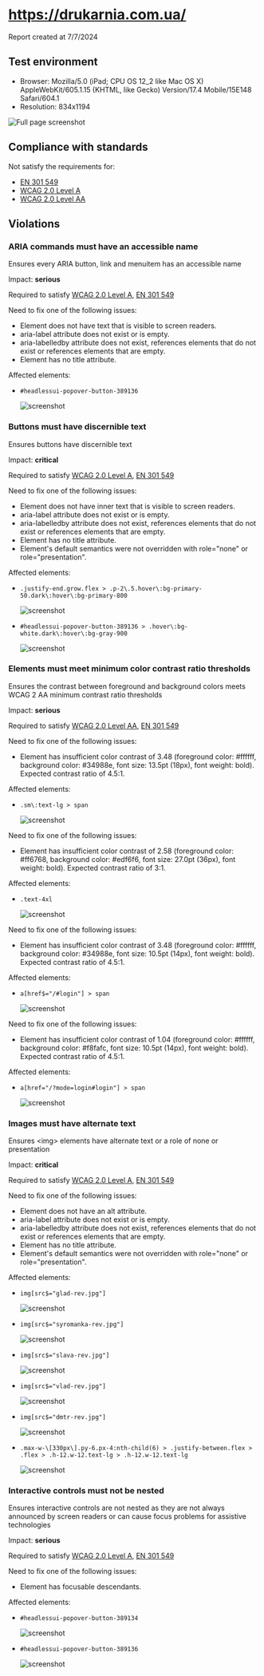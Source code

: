 # https://drukarnia.com.ua/

Report created at 7/7/2024

## Test environment

- Browser: Mozilla/5.0 (iPad; CPU OS 12_2 like Mac OS X) AppleWebKit/605.1.15 (KHTML, like Gecko) Version/17.4 Mobile/15E148 Safari/604.1
- Resolution: 834x1194

![Full page screenshot](screenshots/1-0.jpg)

## Compliance with standards

Not satisfy the requirements for:

- [EN 301 549](https://www.etsi.org/deliver/etsi_en/301500_301599/301549/03.02.01_60/en_301549v030201p.pdf)
- [WCAG 2.0 Level A](https://www.w3.org/TR/WCAG20/)
- [WCAG 2.0 Level AA](https://www.w3.org/TR/WCAG20/)

## Violations

### ARIA commands must have an accessible name

Ensures every ARIA button, link and menuitem has an accessible name

Impact: **serious**

Required to satisfy [WCAG 2.0 Level A](https://www.w3.org/TR/WCAG20/), [EN 301 549](https://www.etsi.org/deliver/etsi_en/301500_301599/301549/03.02.01_60/en_301549v030201p.pdf)

Need to fix one of the following issues:

- Element does not have text that is visible to screen readers.
- aria-label attribute does not exist or is empty.
- aria-labelledby attribute does not exist, references elements that do not exist or references elements that are empty.
- Element has no title attribute.

Affected elements:

- `#headlessui-popover-button-389136`

	![screenshot](screenshots/2-0.jpg)

### Buttons must have discernible text

Ensures buttons have discernible text

Impact: **critical**

Required to satisfy [WCAG 2.0 Level A](https://www.w3.org/TR/WCAG20/), [EN 301 549](https://www.etsi.org/deliver/etsi_en/301500_301599/301549/03.02.01_60/en_301549v030201p.pdf)

Need to fix one of the following issues:

- Element does not have inner text that is visible to screen readers.
- aria-label attribute does not exist or is empty.
- aria-labelledby attribute does not exist, references elements that do not exist or references elements that are empty.
- Element has no title attribute.
- Element&#039;s default semantics were not overridden with role=&quot;none&quot; or role=&quot;presentation&quot;.

Affected elements:

- `.justify-end.grow.flex > .p-2\.5.hover\:bg-primary-50.dark\:hover\:bg-primary-800`

	![screenshot](screenshots/3-0.jpg)
- `#headlessui-popover-button-389136 > .hover\:bg-white.dark\:hover\:bg-gray-900`

	![screenshot](screenshots/4-0.jpg)

### Elements must meet minimum color contrast ratio thresholds

Ensures the contrast between foreground and background colors meets WCAG 2 AA minimum contrast ratio thresholds

Impact: **serious**

Required to satisfy [WCAG 2.0 Level AA](https://www.w3.org/TR/WCAG20/), [EN 301 549](https://www.etsi.org/deliver/etsi_en/301500_301599/301549/03.02.01_60/en_301549v030201p.pdf)

Need to fix one of the following issues:

- Element has insufficient color contrast of 3.48 (foreground color: #ffffff, background color: #34988e, font size: 13.5pt (18px), font weight: bold). Expected contrast ratio of 4.5:1.

Affected elements:

- `.sm\:text-lg > span`

	![screenshot](screenshots/5-0.jpg)

Need to fix one of the following issues:

- Element has insufficient color contrast of 2.58 (foreground color: #ff6768, background color: #edf6f6, font size: 27.0pt (36px), font weight: bold). Expected contrast ratio of 3:1.

Affected elements:

- `.text-4xl`

	![screenshot](screenshots/6-0.jpg)

Need to fix one of the following issues:

- Element has insufficient color contrast of 3.48 (foreground color: #ffffff, background color: #34988e, font size: 10.5pt (14px), font weight: bold). Expected contrast ratio of 4.5:1.

Affected elements:

- `a[href$="/#login"] > span`

	![screenshot](screenshots/7-0.jpg)

Need to fix one of the following issues:

- Element has insufficient color contrast of 1.04 (foreground color: #ffffff, background color: #f8fafc, font size: 10.5pt (14px), font weight: bold). Expected contrast ratio of 4.5:1.

Affected elements:

- `a[href="/?mode=login#login"] > span`

	![screenshot](screenshots/8-0.jpg)

### Images must have alternate text

Ensures &lt;img&gt; elements have alternate text or a role of none or presentation

Impact: **critical**

Required to satisfy [WCAG 2.0 Level A](https://www.w3.org/TR/WCAG20/), [EN 301 549](https://www.etsi.org/deliver/etsi_en/301500_301599/301549/03.02.01_60/en_301549v030201p.pdf)

Need to fix one of the following issues:

- Element does not have an alt attribute.
- aria-label attribute does not exist or is empty.
- aria-labelledby attribute does not exist, references elements that do not exist or references elements that are empty.
- Element has no title attribute.
- Element&#039;s default semantics were not overridden with role=&quot;none&quot; or role=&quot;presentation&quot;.

Affected elements:

- `img[src$="glad-rev.jpg"]`

	![screenshot](screenshots/9-0.jpg)
- `img[src$="syromanka-rev.jpg"]`

	![screenshot](screenshots/10-0.jpg)
- `img[src$="slava-rev.jpg"]`

	![screenshot](screenshots/11-0.jpg)
- `img[src$="vlad-rev.jpg"]`

	![screenshot](screenshots/12-0.jpg)
- `img[src$="dmtr-rev.jpg"]`

	![screenshot](screenshots/13-0.jpg)
- `.max-w-\[330px\].py-6.px-4:nth-child(6) > .justify-between.flex > .flex > .h-12.w-12.text-lg > .h-12.w-12.text-lg`

	![screenshot](screenshots/14-0.jpg)

### Interactive controls must not be nested

Ensures interactive controls are not nested as they are not always announced by screen readers or can cause focus problems for assistive technologies

Impact: **serious**

Required to satisfy [WCAG 2.0 Level A](https://www.w3.org/TR/WCAG20/), [EN 301 549](https://www.etsi.org/deliver/etsi_en/301500_301599/301549/03.02.01_60/en_301549v030201p.pdf)

Need to fix one of the following issues:

- Element has focusable descendants.

Affected elements:

- `#headlessui-popover-button-389134`

	![screenshot](screenshots/15-0.jpg)
- `#headlessui-popover-button-389136`

	![screenshot](screenshots/16-0.jpg)


